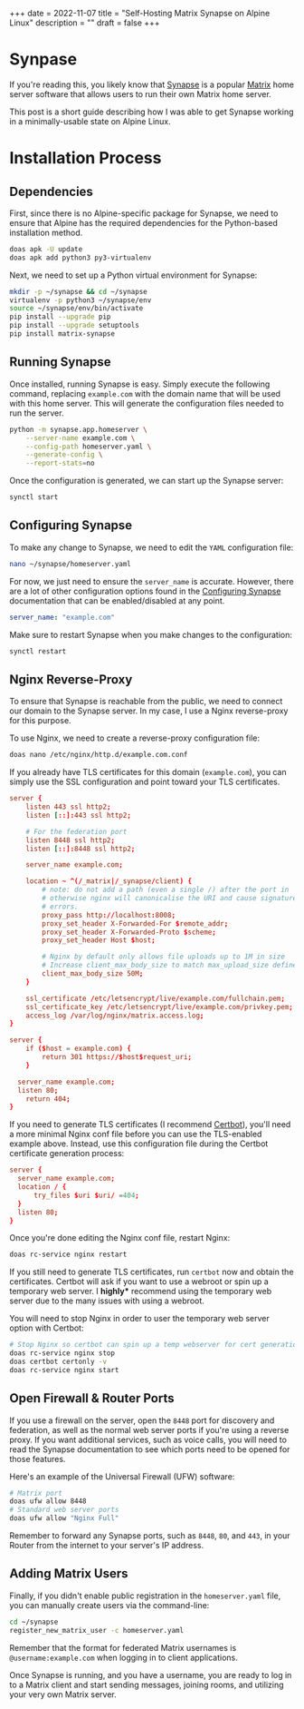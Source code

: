 +++
date = 2022-11-07
title = "Self-Hosting Matrix Synapse on Alpine Linux"
description = ""
draft = false
+++

# Synpase

If you\'re reading this, you likely know that
[Synapse](https://github.com/matrix-org/synapse/) is a popular
[Matrix](https://matrix.org/) home server software that allows users to
run their own Matrix home server.

This post is a short guide describing how I was able to get Synapse
working in a minimally-usable state on Alpine Linux.

# Installation Process

## Dependencies

First, since there is no Alpine-specific package for Synapse, we need to
ensure that Alpine has the required dependencies for the Python-based
installation method.

```sh
doas apk -U update
doas apk add python3 py3-virtualenv
```

Next, we need to set up a Python virtual environment for Synapse:

```sh
mkdir -p ~/synapse && cd ~/synapse
virtualenv -p python3 ~/synapse/env
source ~/synapse/env/bin/activate
pip install --upgrade pip
pip install --upgrade setuptools
pip install matrix-synapse
```

## Running Synapse

Once installed, running Synapse is easy. Simply execute the following
command, replacing `example.com` with the domain name that
will be used with this home server. This will generate the configuration
files needed to run the server.

```sh
python -m synapse.app.homeserver \
    --server-name example.com \
    --config-path homeserver.yaml \
    --generate-config \
    --report-stats=no
```

Once the configuration is generated, we can start up the Synapse server:

```sh
synctl start
```

## Configuring Synapse

To make any change to Synapse, we need to edit the `YAML`
configuration file:

```sh
nano ~/synapse/homeserver.yaml
```

For now, we just need to ensure the `server_name` is
accurate. However, there are a lot of other configuration options found
in the [Configuring
Synapse](https://matrix-org.github.io/synapse/develop/usage/configuration/config_documentation.html)
documentation that can be enabled/disabled at any point.

``` yaml
server_name: "example.com"
```

Make sure to restart Synapse when you make changes to the configuration:

```sh
synctl restart
```

## Nginx Reverse-Proxy

To ensure that Synapse is reachable from the public, we need to connect
our domain to the Synapse server. In my case, I use a Nginx
reverse-proxy for this purpose.

To use Nginx, we need to create a reverse-proxy configuration file:

```sh
doas nano /etc/nginx/http.d/example.com.conf
```

If you already have TLS certificates for this domain
(`example.com`), you can simply use the SSL configuration and
point toward your TLS certificates.

``` conf
server {
    listen 443 ssl http2;
    listen [::]:443 ssl http2;

    # For the federation port
    listen 8448 ssl http2;
    listen [::]:8448 ssl http2;

    server_name example.com;

    location ~ ^(/_matrix|/_synapse/client) {
        # note: do not add a path (even a single /) after the port in `proxy_pass`,
        # otherwise nginx will canonicalise the URI and cause signature verification
        # errors.
        proxy_pass http://localhost:8008;
        proxy_set_header X-Forwarded-For $remote_addr;
        proxy_set_header X-Forwarded-Proto $scheme;
        proxy_set_header Host $host;

        # Nginx by default only allows file uploads up to 1M in size
        # Increase client_max_body_size to match max_upload_size defined in homeserver.yaml
        client_max_body_size 50M;
    }

    ssl_certificate /etc/letsencrypt/live/example.com/fullchain.pem;
    ssl_certificate_key /etc/letsencrypt/live/example.com/privkey.pem;
    access_log /var/log/nginx/matrix.access.log;
}

server {
    if ($host = example.com) {
        return 301 https://$host$request_uri;
    }

  server_name example.com;
  listen 80;
    return 404;
}
```

If you need to generate TLS certificates (I recommend
[Certbot](https://certbot.eff.org/)), you\'ll need a more minimal Nginx
conf file before you can use the TLS-enabled example above. Instead, use
this configuration file during the Certbot certificate generation
process:

``` conf
server {
  server_name example.com;
  location / {
      try_files $uri $uri/ =404;
  }
  listen 80;
}
```

Once you\'re done editing the Nginx conf file, restart Nginx:

```sh
doas rc-service nginx restart
```

If you still need to generate TLS certificates, run `certbot`
now and obtain the certificates. Certbot will ask if you want to use a
webroot or spin up a temporary web server. I **highly\*** recommend
using the temporary web server due to the many issues with using a
webroot.

You will need to stop Nginx in order to user the temporary web server
option with Certbot:

```sh
# Stop Nginx so certbot can spin up a temp webserver for cert generation
doas rc-service nginx stop
doas certbot certonly -v
doas rc-service nginx start
```

## Open Firewall & Router Ports

If you use a firewall on the server, open the `8448` port for
discovery and federation, as well as the normal web server ports if
you\'re using a reverse proxy. If you want additional services, such as
voice calls, you will need to read the Synapse documentation to see
which ports need to be opened for those features.

Here\'s an example of the Universal Firewall (UFW) software:

```sh
# Matrix port
doas ufw allow 8448
# Standard web server ports
doas ufw allow "Nginx Full"
```

Remember to forward any Synapse ports, such as `8448`,
`80`, and `443`, in your Router from the internet
to your server\'s IP address.

## Adding Matrix Users

Finally, if you didn\'t enable public registration in the
`homeserver.yaml` file, you can manually create users via the
command-line:

```sh
cd ~/synapse
register_new_matrix_user -c homeserver.yaml
```

Remember that the format for federated Matrix usernames is
`@username:example.com` when logging in to client
applications.

Once Synapse is running, and you have a username, you are ready to log
in to a Matrix client and start sending messages, joining rooms, and
utilizing your very own Matrix server.
